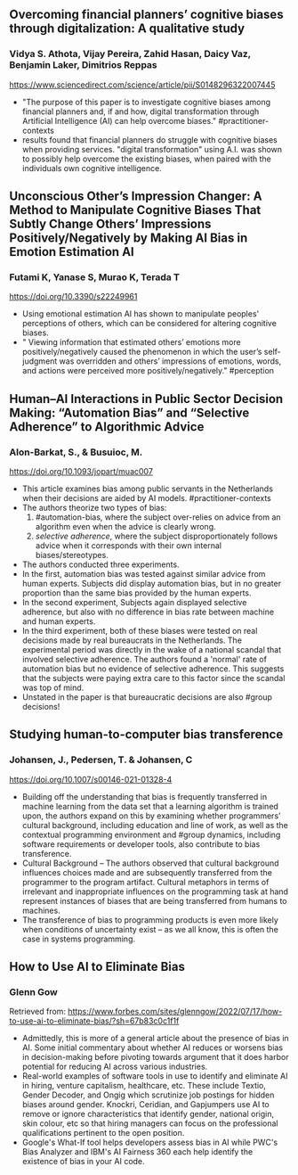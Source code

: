 ## Overcoming financial planners’ cognitive biases through digitalization: A qualitative study
### Vidya S. Athota, Vijay Pereira, Zahid Hasan, Daicy Vaz, Benjamin Laker, Dimitrios Reppas
https://www.sciencedirect.com/science/article/pii/S0148296322007445
- "The purpose of this paper is to investigate cognitive biases among financial planners and, if and how, digital transformation through Artificial Intelligence (AI) can help overcome biases." #practitioner-contexts 
- results found that financial planners do struggle with cognitive biases when providing services. "digital transformation" using A.I. was shown to possibly help overcome the existing biases, when paired with the individuals own cognitive intelligence. 

## Unconscious Other’s Impression Changer: A Method to Manipulate Cognitive Biases That Subtly Change Others’ Impressions Positively/Negatively by Making AI Bias in Emotion Estimation AI
### Futami K, Yanase S, Murao K, Terada T
https://doi.org/10.3390/s22249961
- Using emotional estimation AI has shown to manipulate peoples' perceptions of others, which can be considered for altering cognitive biases. 
- " Viewing information that estimated others’ emotions more positively/negatively caused the phenomenon in which the user’s self-judgment was overridden and others’ impressions of emotions, words, and actions were perceived more positively/negatively." #perception 

## Human–AI Interactions in Public Sector Decision Making: “Automation Bias” and “Selective Adherence” to Algorithmic Advice
### Alon-Barkat, S., & Busuioc, M.
https://doi.org/10.1093/jopart/muac007
- This article examines bias among public servants in the Netherlands when their decisions are aided by AI models. #practitioner-contexts 
- The authors theorize two types of bias:
	1. #automation-bias, where the subject over-relies on advice from an algorithm even when the advice is clearly wrong.
	2. *selective adherence*, where the subject disproportionately follows advice when it corresponds with their own internal biases/stereotypes.
- The authors conducted three experiments. 
- In the first, automation bias was tested against similar advice from human experts. Subjects did display automation bias, but in no greater proportion than the same bias provided by the human experts.
- In the second experiment, Subjects again displayed selective adherence, but also with no difference in bias rate between machine and human experts.
- In the third experiment, both of these biases were tested on real decisions made by real bureaucrats in the Netherlands. The experimental period was directly in the wake of a national scandal that involved selective adherence. The authors found a 'normal' rate of automation bias but no evidence of selective adherence. This suggests that the subjects were paying extra care to this factor since the scandal was top of mind.
- Unstated in the paper is that bureaucratic decisions are also #group decisions!

## Studying human-to-computer bias transference
### Johansen, J., Pedersen, T. & Johansen, C
https://doi.org/10.1007/s00146-021-01328-4
- Building off the understanding that bias is frequently transferred in machine learning from the data set that a learning algorithm is trained upon, the authors expand on this by examining whether programmers’ cultural background, including education and line of work, as well as the contextual programming environment and #group dynamics, including software requirements or developer tools, also contribute to bias transference. 
- Cultural Background – The authors observed that cultural background influences choices made and are subsequently transferred from the programmer to the program artifact. Cultural metaphors in terms of irrelevant and inappropriate influences on the programming task at hand represent instances of biases that are being transferred from humans to machines.
- The transference of bias to programming products is even more likely when conditions of uncertainty exist – as we all know, this is often the case in systems programming.

## How to Use AI to Eliminate Bias
### Glenn Gow
Retrieved from: https://www.forbes.com/sites/glenngow/2022/07/17/how-to-use-ai-to-eliminate-bias/?sh=67b83c0c1f1f
- Admittedly, this is more of a general article about the presence of bias in AI. Some initial commentary about whether AI reduces or worsens bias in decision-making before pivoting towards argument that it does harbor potential for reducing AI across various industries.
- Real-world examples of software tools in use to identify and eliminate AI in hiring, venture capitalism, healthcare, etc. These include Textio, Gender Decoder, and Ongig which scrutinize job postings for hidden biases around gender. Knockri, Ceridian, and Gapjumpers use AI to remove or ignore characteristics that identify gender, national origin, skin colour, etc so that hiring managers can focus on the professional qualifications pertinent to the open position.
- Google's What-If tool helps developers assess bias in AI while PWC's Bias Analyzer and IBM's AI Fairness 360 each help identify the existence of bias in your AI code.
